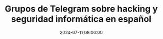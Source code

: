 ---
title: Grupos de Telegram sobre hacking y seguridad informática en español
date: 2024-07-11 09:00:00 
categories: [HACKING]
tags: [tools, ciberseguridad, hacking]
description: Te dejamos un enlistado de grupos de telegram que debes seguir para estar actualizado o aprender ciberseguridad
---